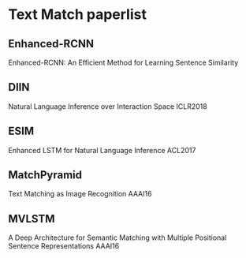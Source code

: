 # Text Match paperlist

## Enhanced-RCNN
Enhanced-RCNN: An Efficient Method for Learning Sentence Similarity

## DIIN
Natural Language Inference over Interaction Space
ICLR2018

## ESIM
Enhanced LSTM for Natural Language Inference
ACL2017

## MatchPyramid
Text Matching as Image Recognition
AAAI16

## MVLSTM
A Deep Architecture for Semantic Matching with Multiple Positional Sentence Representations
AAAI16
